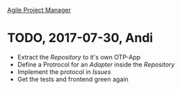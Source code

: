 [Agile Project Manager](/apm/)

# TODO, 2017-07-30, Andi

  * Extract the _Repository_ to it's own OTP-App
  * Define a Protrocol for an _Adapter_ inside the _Repository_
  * Implement the protocol in _Issues_
  * Get the tests and frontend green again


